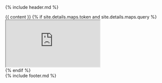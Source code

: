 {% include header.md %}
	<section class="content">
		{{ content }}
		{% if site.details.maps.token and site.details.maps.query %}
		<div class='embed-container map'>
				<iframe src='https://www.google.com/maps/embed/v1/place?key={{site.details.maps.token}}&amp;q={{site.details.maps.query}}'></iframe>
			</div>
		{% endif %}
	</section>
{% include footer.md %}
